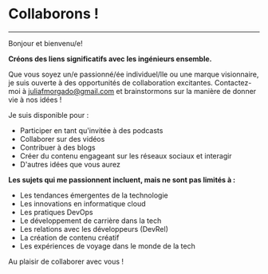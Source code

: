 # Collaborons !
---

Bonjour et bienvenu/e!

**Créons des liens significatifs avec les ingénieurs ensemble.**

Que vous soyez un/e passionné/ée individuel/lle ou une marque visionnaire, je suis ouverte à des opportunités de collaboration excitantes. Contactez-moi à <juliafmorgado@gmail.com> et brainstormons sur la manière de donner vie à nos idées !

Je suis disponible pour :
- Participer en tant qu'invitée à des podcasts
- Collaborer sur des vidéos
- Contribuer à des blogs
- Créer du contenu engageant sur les réseaux sociaux et interagir
- D'autres idées que vous aurez

**Les sujets qui me passionnent incluent, mais ne sont pas limités à :**

- Les tendances émergentes de la technologie
- Les innovations en informatique cloud
- Les pratiques DevOps
- Le développement de carrière dans la tech
- Les relations avec les développeurs (DevRel)
- La création de contenu créatif
- Les expériences de voyage dans le monde de la tech

Au plaisir de collaborer avec vous !

